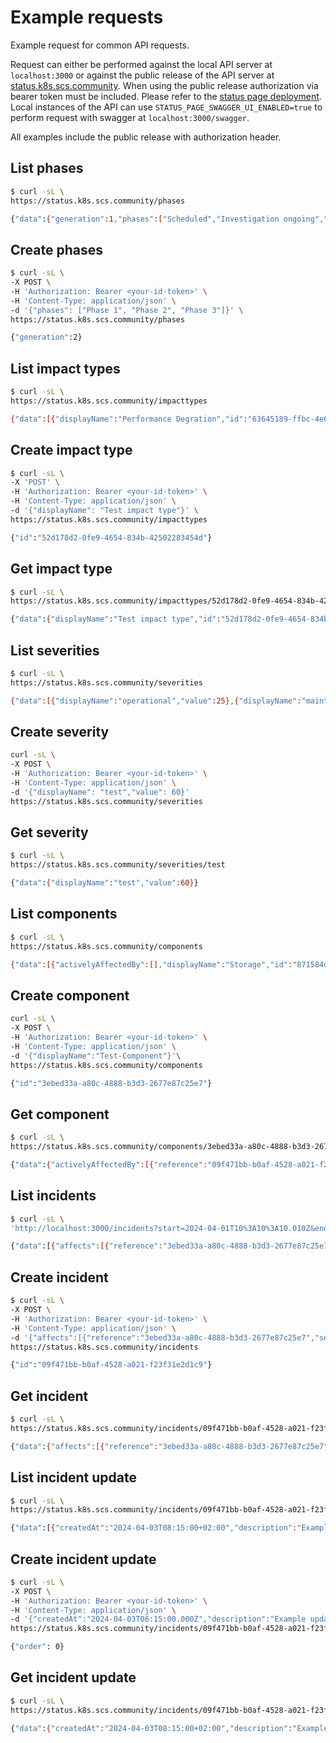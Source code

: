 # Example requests

Example request for common API requests.

Request can either be performed against the local API server at `localhost:3000` or against the public release of the API server at [status.k8s.scs.community](https://status.k8s.scs.community/). When using the public release authorization via bearer token must be included. Please refer to the [status page deployment](https://github.com/SovereignCloudStack/status-page-deployment).
 Local instances of the API can use `STATUS_PAGE_SWAGGER_UI_ENABLED=true` to perform request with swagger at `localhost:3000/swagger`.

All examples include the public release with authorization header.

## List phases

```bash
$ curl -sL \
https://status.k8s.scs.community/phases

{"data":{"generation":1,"phases":["Scheduled","Investigation ongoing","Working on it","Potential fix deployed","Done"]}}
```

## Create phases

```bash
$ curl -sL \
-X POST \
-H 'Authorization: Bearer <your-id-token>' \
-H 'Content-Type: application/json' \
-d '{"phases": ["Phase 1", "Phase 2", "Phase 3"]}' \
https://status.k8s.scs.community/phases

{"generation":2}
```

## List impact types

```bash
$ curl -sL \
https://status.k8s.scs.community/impacttypes

{"data":[{"displayName":"Performance Degration","id":"63645189-ffbc-4e6c-b991-99e14ade3edc"},{"displayName":"Connectivity Problems","id":"9fcf0039-9e24-45b0-b76a-80e6246a803b"},{"displayName":"Unknown","id":"6cadd69a-5702-4824-b7a6-d5509c54b8cb"}]}
```

## Create impact type

```bash
$ curl -sL \
-X 'POST' \
-H 'Authorization: Bearer <your-id-token>' \
-H 'Content-Type: application/json' \
-d '{"displayName": "Test impact type"}' \
https://status.k8s.scs.community/impacttypes

{"id":"52d178d2-0fe9-4654-834b-42502283454d"}
```

## Get impact type

```bash
$ curl -sL \
https://status.k8s.scs.community/impacttypes/52d178d2-0fe9-4654-834b-42502283454d

{"data":{"displayName":"Test impact type","id":"52d178d2-0fe9-4654-834b-42502283454d"}}
```

## List severities

```bash
$ curl -sL \
https://status.k8s.scs.community/severities

{"data":[{"displayName":"operational","value":25},{"displayName":"maintenance","value":50},{"displayName":"limited","value":75},{"displayName":"broken","value":100}]}
```

## Create severity

```bash
curl -sL \
-X POST \
-H 'Authorization: Bearer <your-id-token>' \
-H 'Content-Type: application/json' \
-d '{"displayName": "test","value": 60}'
https://status.k8s.scs.community/severities
```

## Get severity

```bash
$ curl -sL \
https://status.k8s.scs.community/severities/test

{"data":{"displayName":"test","value":60}}
```

## List components

```bash
$ curl -sL \
https://status.k8s.scs.community/components

{"data":[{"activelyAffectedBy":[],"displayName":"Storage","id":"871584dc-e425-4155-8fde-47ca588689f3","labels":{}},{"activelyAffectedBy":[],"displayName":"Network","id":"414d764f-0c94-4c4d-90e6-c97cce00cce3","labels":{}},...]}
```

## Create component

```bash
curl -sL \
-X POST \
-H 'Authorization: Bearer <your-id-token>' \
-H 'Content-Type: application/json' \
-d '{"displayName":"Test-Component"}'\
https://status.k8s.scs.community/components

{"id":"3ebed33a-a80c-4888-b3d3-2677e87c25e7"}
```

## Get component

```bash
$ curl -sL \
https://status.k8s.scs.community/components/3ebed33a-a80c-4888-b3d3-2677e87c25e7

{"data":{"activelyAffectedBy":[{"reference":"09f471bb-b0af-4528-a021-f23f31e2d1c9","severity":90,"type":"52d178d2-0fe9-4654-834b-42502283454d"}],"displayName":"Test-Component","id":"3ebed33a-a80c-4888-b3d3-2677e87c25e7"}}
```

## List incidents

```bash
$ curl -sL \
'http://localhost:3000/incidents?start=2024-04-01T10%3A10%3A10.010Z&end=2024-04-30T10%3A10%3A10.010Z'

{"data":[{"affects":[{"reference":"3ebed33a-a80c-4888-b3d3-2677e87c25e7","type":"52d178d2-0fe9-4654-834b-42502283454d"}],"beganAt":"2024-04-03T08:00:00+02:00","description":"A test incident.","displayName":"Test-Incident","endedAt":null,"id":"09f471bb-b0af-4528-a021-f23f31e2d1c9","phase":{"generation":0,"order":0},"updates":[]}]}
```

## Create incident

```bash
$ curl -sL \
-X POST \
-H 'Authorization: Bearer <your-id-token>' \
-H 'Content-Type: application/json' \
-d '{"affects":[{"reference":"3ebed33a-a80c-4888-b3d3-2677e87c25e7","severity":90,"type":"52d178d2-0fe9-4654-834b-42502283454d"}],"beganAt":"2024-04-03T06:00:00.000Z","description":"A test incident.","displayName":"Test-Incident","phase":{}}' \
https://status.k8s.scs.community/incidents

{"id":"09f471bb-b0af-4528-a021-f23f31e2d1c9"}
```

## Get incident

```bash
$ curl -sL \
https://status.k8s.scs.community/incidents/09f471bb-b0af-4528-a021-f23f31e2d1c9

{"data":{"affects":[{"reference":"3ebed33a-a80c-4888-b3d3-2677e87c25e7","type":"52d178d2-0fe9-4654-834b-42502283454d"}],"beganAt":"2024-04-03T08:00:00+02:00","description":"A test incident.","displayName":"Test-Incident","endedAt":null,"id":"09f471bb-b0af-4528-a021-f23f31e2d1c9","phase":{"generation":0,"order":0},"updates":[]}}
```

## List incident update

```bash
$ curl -sL \
https://status.k8s.scs.community/incidents/09f471bb-b0af-4528-a021-f23f31e2d1c9/updates

{"data":[{"createdAt":"2024-04-03T08:15:00+02:00","description":"Example update for test incident","displayName":"Example Update","order":0}]}
```

## Create incident update

```bash
$ curl -sL \
-X POST \
-H 'Authorization: Bearer <your-id-token>' \
-H 'Content-Type: application/json' \
-d '{"createdAt":"2024-04-03T06:15:00.000Z","description":"Example update for test incident","displayName":"Example Update"}' \
https://status.k8s.scs.community/incidents/09f471bb-b0af-4528-a021-f23f31e2d1c9/updates

{"order": 0}
```

## Get incident update

```bash
$ curl -sL \
https://status.k8s.scs.community/incidents/09f471bb-b0af-4528-a021-f23f31e2d1c9/updates/0

{"data":{"createdAt":"2024-04-03T08:15:00+02:00","description":"Example update for test incident","displayName":"Example Update","order":0}}
```
